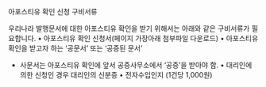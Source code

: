 아포스티유 확인 신청 구비서류


우리나라 발행문서에 대한 아포스티유 확인을 받기 위해서는 아래와 같은 구비서류가 필요합니다.
• 아포스티유 확인 신청서(페이지 가장아래 첨부파일 다운로드)
• 아포스티유 확인을 받고자 하는 ‘공문서’ 또는 ‘공증된 문서’
- 사문서는 아포스티유 확인에 앞서 공증사무소에서 ‘공증’을 받아야 함.
• 대리인에 의한 신청인 경우 대리인의 신분증
• 전자수입인지 (1건당 1,000원)